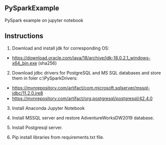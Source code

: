 ## PySparkExample

PySpark example on jupyter notebook

## Instructions

1. Download and install jdk for corresponding OS:
* https://download.oracle.com/java/18/archive/jdk-18.0.2.1_windows-x64_bin.exe (sha256)

2. Download jdbc drivers for PostgreSQL and MS SQL databases and store them in foler c:\PySparkDrivers:
* https://mvnrepository.com/artifact/com.microsoft.sqlserver/mssql-jdbc/11.2.0.jre8
* https://mvnrepository.com/artifact/org.postgresql/postgresql/42.4.0

3. Install Anaconda Jupyter Notebook

4. Install MSSQL server and restore AdventureWorksDW2019 database.

5. Install Postgresql server.

6. Pip install libraries from requirements.txt file.

